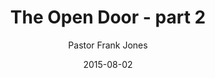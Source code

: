 ---
lunr: "true"
title: "The Open Door - part 2"
author: "Pastor Frank Jones"
postDate: "08-02-2015"
date: 2015-08-02
category: "sermons"
slug: "2015/08/ffc_08022015"
icon: microphone
audioLink: "ffc_08022015"
tags: [open door]
mp3: "ffc_08022015/08022015.mp3"
ogg: "ffc_08022015/08022015.ogg"
linkurl: "https://archive.org/download/ffc_08022015/ffc_08022015_files.xml"
ipath: "https://archive.org/download/ffc_08022015/08022015.mp3"
layout: sermon.html
---